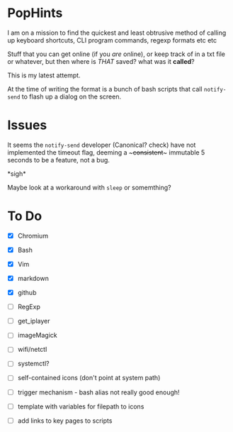 # PopHints

I am on a mission to find the quickest and least obtrusive method of calling up keyboard shortcuts, CLI program commands, regexp formats etc etc 

Stuff that you can get online (if you _are_ online), or keep track of in a txt file or whatever, but then where is _THAT_ saved? what was it **called**?

This is my latest attempt.

At the time of writing the format is a bunch of bash scripts that call ```notify-send``` to flash up a dialog on the screen.

# Issues

It seems the ```notify-send``` developer (Canonical? check) have not implemented the timeout flag, deeming a ~~~consistent~~~ immutable 5 seconds to be a feature, not a bug.

\*sigh\*

Maybe look at a workaround with ```sleep``` or somemthing?

# To Do

- [x] Chromium
- [x] Bash
- [x] Vim
- [x] markdown
- [x] github
- [ ] RegExp
- [ ] get_iplayer
- [ ] imageMagick
- [ ] wifi/netctl
- [ ] systemctl?
- [ ] self-contained icons (don't point at system path)
- [ ] trigger mechanism - bash alias not really good enough!
- [ ] template with variables for filepath to icons
- [ ] add links to key pages to scripts

